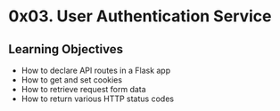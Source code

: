 # 0x03. User Authentication Service

## Learning Objectives
- How to declare API routes in a Flask app
- How to get and set cookies
- How to retrieve request form data
- How to return various HTTP status codes
